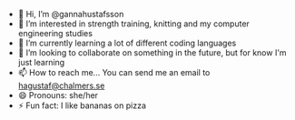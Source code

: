 - 👋 Hi, I’m @gannahustafsson
- 👀 I’m interested in strength training, knitting and my computer engineering studies
- 🌱 I’m currently learning a lot of different coding languages
- 💞️ I’m looking to collaborate on something in the future, but for know I'm just learning
- 📫 How to reach me... You can send me an email to hagustaf@chalmers.se
- 😄 Pronouns: she/her
- ⚡ Fun fact: I like bananas on pizza

<!---
gannahustafsson/gannahustafsson is a ✨ special ✨ repository because its `README.md` (this file) appears on your GitHub profile.
You can click the Preview link to take a look at your changes.
--->
